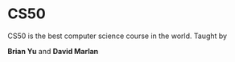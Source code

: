 # CS50



CS50 is the best computer science course in the world. Taught by
**Brian Yu** and **David Marlan**
